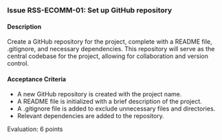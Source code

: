 ### Issue RSS-ECOMM-01: Set up GitHub repository

#### Description
Create a GitHub repository for the project, complete with a README file, .gitignore, and necessary dependencies. This repository will serve as the central codebase for the project, allowing for collaboration and version control.

#### Acceptance Criteria
- A new GitHub repository is created with the project name.
- A README file is initialized with a brief description of the project.
- A .gitignore file is added to exclude unnecessary files and directories.
- Relevant dependencies are added to the repository.

Evaluation: 6 points